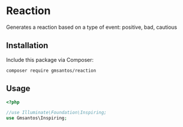 # Reaction

Generates a reaction based on a type of event: positive, bad, cautious

## Installation

Include this package via Composer:

```console
composer require gmsantos/reaction
```

## Usage

```php
<?php

//use Illuminate\Foundation\Inspiring;
use Gmsantos\Inspiring;
